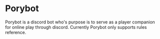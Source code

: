 # Porybot
Porybot is  a discord bot who's purpose is to serve as a player companion for online play through discord. Currently Porybot only supports rules reference. 
